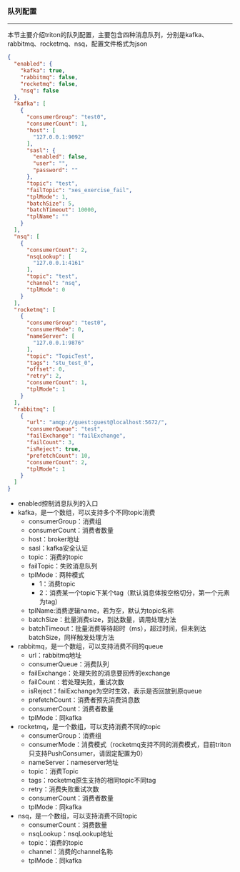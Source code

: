 ### 队列配置
------
本节主要介绍triton的队列配置，主要包含四种消息队列，分别是kafka、rabbitmq、rocketmq、nsq，配置文件格式为json
```json
{
  "enabled": {
    "kafka": true,
    "rabbitmq": false,
    "rocketmq": false,
    "nsq": false
  },
  "kafka": [
    {
      "consumerGroup": "test0",
      "consumerCount": 1,
      "host": [
        "127.0.0.1:9092"
      ],
      "sasl": {
        "enabled": false,
        "user": "",
        "password": ""
      },
      "topic": "test",
      "failTopic": "xes_exercise_fail",
      "tplMode": 1,
      "batchSize": 5,
      "batchTimeout": 10000,
      "tplName": ""
    }
  ],
  "nsq": [
    {
      "consumerCount": 2,
      "nsqLookup": [
        "127.0.0.1:4161"
      ],
      "topic": "test",
      "channel": "nsq",
      "tplMode": 0
    }
  ],
  "rocketmq": [
    {
      "consumerGroup": "test0",
      "consumerMode": 0,
      "nameServer": [
        "127.0.0.1:9876"
      ],
      "topic": "TopicTest",
      "tags": "stu_test_0",
      "offset": 0,
      "retry": 2,
      "consumerCount": 1,
      "tplMode": 1
    }
  ],
  "rabbitmq": [
    {
      "url": "amqp://guest:guest@localhost:5672/",
      "consumerQueue": "test",
      "failExchange": "failExchange",
      "failCount": 3,
      "isReject": true,
      "prefetchCount": 10,
      "consumerCount": 2,
      "tplMode": 1
    }
  ]
}
```

* enabled控制消息队列的入口
* kafka，是一个数组，可以支持多个不同topic消费
    * consumerGroup：消费组
    * consumerCount：消费者数量
    * host：broker地址
    * sasl：kafka安全认证
    * topic：消费的topic
    * failTopic：失败消息队列
    * tplMode：两种模式
        * 1：消费topic
        * 2：消费某一个topic下某个tag（默认消息体按空格切分，第一个元素为tag）
    * tplName:消费逻辑name，若为空，默认为topic名称
    * batchSize：批量消费size，到达数量，调用处理方法
    * batchTimeout：批量消费等待超时（ms），超过时间，但未到达batchSize，同样触发处理方法
* rabbitmq，是一个数组，可以支持消费不同的queue
    * url：rabbitmq地址
    * consumerQueue：消费队列
    * failExchange：处理失败的消息要回传的exchange
    * failCount：若处理失败，重试次数
    * isReject：failExchange为空时生效，表示是否回放到原queue
    * prefetchCount：消费者预先消费消息数
    * consumerCount：消费者数量
    * tplMode：同kafka
* rocketmq，是一个数组，可以支持消费不同的topic
    * consumerGroup：消费组
    * consumerMode：消费模式（rocketmq支持不同的消费模式，目前triton只支持PushConsumer，请固定配置为0）
    * nameServer：nameserver地址
    * topic：消费Topic
    * tags：rocketmq原生支持的相同topic不同tag
    * retry：消费失败重试次数
    * consumerCount：消费者数量
    * tplMode：同kafka
* nsq，是一个数组，可以支持消费不同topic
    * consumerCount：消费数量
    * nsqLookup：nsqLookup地址
    * topic：消费的topic
    * channel：消费的channel名称
    * tplMode：同kafka
